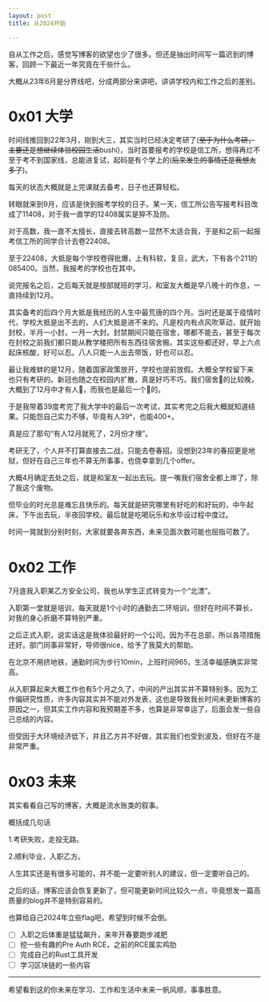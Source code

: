```yaml
---
layout: post
title: 从2024开始

---
```




自从工作之后，感觉写博客的欲望也少了很多。但还是抽出时间写一篇迟到的博客，回顾一下最近一年究竟在干些什么。

大概从23年6月是分界线吧，分成两部分来讲吧，讲讲学校内和工作之后的差别。







# 0x01 大学

时间线推回到22年3月，刚到大三，其实当时已经决定考研了(~~至于为什么考研，主要还是想继续体验校园生活~~bushi)，当时首要报考的学校是信工所，想得再烂不至于考不到国家线，总能进复试，起码是有个学上的(~~后来发生的事情还是我想太多了~~)。

每天的状态大概就是上完课就去备考，日子也还算轻松。

转眼就来到9月，应该是快到报考学校的日子。某一天，信工所公告写报考科目改成了11408，对于我一直学的12408属实是猝不及防。

对于高数，我一直不太擅长，直接去转高数一显然不太适合我，于是和之前一起报考信工所的同学合计去卷22408。

至于22408，大抵是每个学校卷得批爆，上有科软，复旦，武大，下有各个211的085400。当然，我报考的学校也在其中。

说完报名之后，之后每天就是按部就班的学习，和室友大概是早八晚十的作息，一直持续到12月。

其实备考的后四个月大抵是我经历的人生中最荒唐的四个月。当时还是属于疫情时代，学校大抵是出不去的，人们大抵是进不来的。凡是校内有点风吹草动，就开始封校，半月一小封，一月一大封。封禁期间只能在宿舍，哪都不能去，甚至于每次在封校之前我们都只能从教学楼把所有东西往宿舍搬。其实这些都还好，早上六点起床核酸，好可以忍。八人只能一人出去带饭，好也可以忍。

最让我难蚌的是12月，随着国家政策放开，学校也提前放假。大概全学校留下来也只有考研的。新冠也随之在校园内扩散，真是好巧不巧，我们宿舍🐏的比较晚，大概到了12月中才有人🐏，而我也是最后一个🐏的。

于是我带着39度考完了我大学中的最后一次考试，其实考完之后我大概就知道结果。只能怨自己实力不够，毕竟有人39°，也能400+。

真是应了那句“有人12月就死了，2月份才埋”。

考研无了，个人并不打算直接去二战，只能去卷春招。没想到23年的春招更是地狱，但好在自己三年也不算无所事事，也侥幸拿到几个offer。

大概4月确定去处之后，就是和室友一起出去玩。提一嘴我们宿舍全都上岸了，除了我这个废物。

但毕业的时光总是难忘且快乐的。每天就是研究哪里有好吃的和好玩的，中午起床，下午出去玩，半夜回学校。最后就是吃喝玩乐和水毕设过程中度过。

时间一晃就到分别时刻，大家就要各奔东西，未来见面次数可能也屈指可数了。

# 0x02 工作



7月底我入职某乙方安全公司，我也从学生正式转变为一个“北漂”。

入职第一堂就是培训，每天就是1个小时的通勤去二环培训，但好在时间不算长，对我的身心折磨不算特别严重。

之后正式入职，说实话这是我体验最好的一个公司。因为不在总部，所以各项措施还好。部门同事非常好，导师很nice，给予了我莫大的帮助。

在北京不用挤地铁，通勤时间为步行10min，上班时间965，生活幸福感确实非常高。

从入职算起来大概工作也有5个月之久了，中间的产出其实并不算特别多。因为工作偏研究性质，许多内容其实并不能对外发表，这也是导致我长时间未更新博客的原因之一，但其实工作内容和我预期差不多，也算是非常幸运了，后面会发一些自己总结的内容。

但受因于大环境经济低下，并且乙方并不好做，其实我们也受到波及，但好在不是非常严重。

# 0x03 未来

其实看看自己写的博客，大概是流水账类的叙事。

概括成几句话

1.考研失败，走投无路。

2.顺利毕业，入职乙方。

人生其实还是有很多可能的，并不能一定要听别人的建议，但一定要听自己的。

之后的话，博客应该会恢复更新了，但可能更新时间比较久一点，毕竟想发一篇高质量的blog并不是特别容易的。

也算给自己2024年立些flag吧，希望到时候不会倒。

- [ ] 入职之后体重是猛猛飙升，来年开春要跑步减肥
- [ ] 挖一些有趣的Pre Auth RCE，之前的RCE属实鸡肋
- [ ] 完成自己的Rust工具开发
- [ ] 学习区块链的一些内容

----

希望看到这的你未来在学习、工作和生活中未来一帆风顺，事事胜意。



